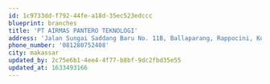 ```yaml
---
id: 1c9733dd-f792-44fe-a18d-35ec523edccc
blueprint: branches
title: 'PT AIRMAS PANTERO TEKNOLOGI'
address: 'Jalan Sungai Saddang Baru No. 11B, Ballaparang, Rappocini, Kota Makassar, Sulawesi Selatan'
phone_number: '081280752408'
city: makassar
updated_by: 2c75e6b1-4ee4-4f77-b8bf-9dc2fbd35e55
updated_at: 1633493166
---
```

